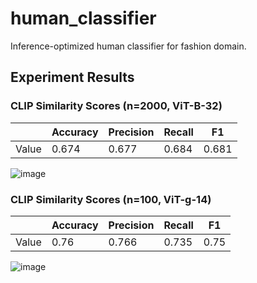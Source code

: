 # human_classifier
Inference-optimized human classifier for fashion domain.

## Experiment Results
### CLIP Similarity Scores (n=2000, ViT-B-32)
|           | Accuracy | Precision | Recall | F1    |
|-----------|----------|-----------|--------|-------|
| Value     | 0.674    | 0.677     | 0.684  | 0.681 |

![image](https://github.com/adham-elarabawy/human_classifier/assets/9634713/459d5910-14fb-484f-a43c-1819f426731c)

### CLIP Similarity Scores (n=100, ViT-g-14)
|           | Accuracy | Precision | Recall | F1    |
|-----------|----------|-----------|--------|-------|
| Value     | 0.76     | 0.766     | 0.735  | 0.75  |

![image](https://github.com/adham-elarabawy/human_classifier/assets/9634713/6d19327a-b8dd-4916-ac5a-5cfb0d0deade)

